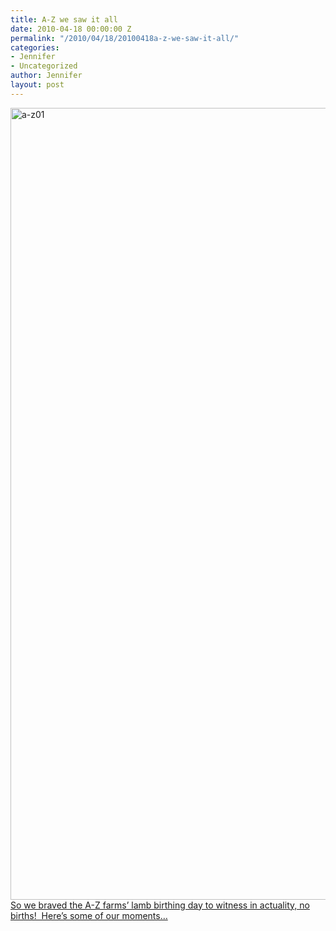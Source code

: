 ```yaml
---
title: A-Z we saw it all
date: 2010-04-18 00:00:00 Z
permalink: "/2010/04/18/20100418a-z-we-saw-it-all/"
categories:
- Jennifer
- Uncategorized
author: Jennifer
layout: post
---
```


<img title="a-z01" height="1267" alt="a-z01" width="950" class="alignleft size-full wp-image-667" src="/teamelam/assets/images/A-Z-we-saw-it-all/1273576205000-missing.jpg" />[So we braved the A-Z farms&#8217; lamb birthing day to witness in actuality, no births!  Here&#8217;s some of our moments&#8230;](http://www.flickr.com/photos/jenniferandJennifers_photos/sets/72157623761621929/)

